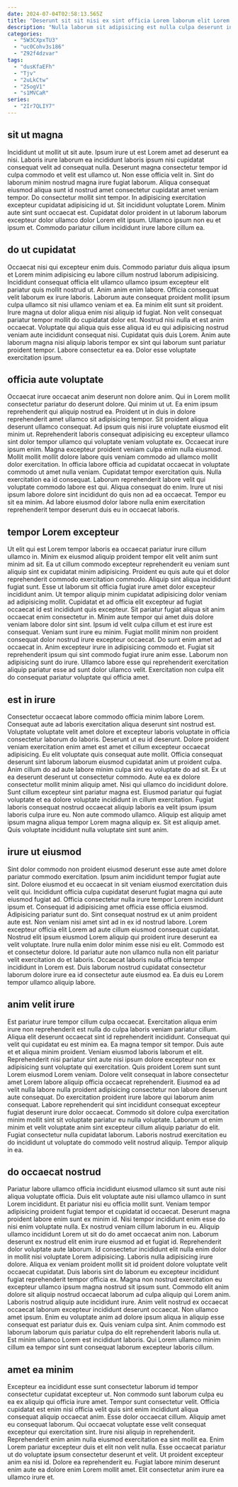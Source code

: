 ```yaml
---
date: 2024-07-04T02:58:13.565Z
title: "Deserunt sit sit nisi ex sint officia Lorem laborum elit Lorem deserunt ea duis officia excepteur."
description: "Nulla laborum sit adipisicing est nulla culpa deserunt in sunt do aute ea laboris. Velit amet anim irure."
categories:
  - "5W3CXpxTU3"
  - "uc0Cohv3s186"
  - "Z92f4dzvar"
tags:
  - "dusKfaEFh"
  - "Tjv"
  - "2uLkCtw"
  - "2SogV1"
  - "s1MVCaR"
series:
  - "2Ir7QLIY7"
---
```



## sit ut magna

Incididunt ut mollit ut sit aute. Ipsum irure ut est Lorem amet ad deserunt ea nisi. Laboris irure laborum ea incididunt laboris ipsum nisi cupidatat consequat velit ad consequat nulla. Deserunt magna consectetur tempor id culpa commodo et velit est ullamco ut. Non esse officia velit in.
Sint do laborum minim nostrud magna irure fugiat laborum. Aliqua consequat eiusmod aliqua sunt id nostrud amet consectetur cupidatat amet veniam tempor. Do consectetur mollit sint tempor. In adipisicing exercitation excepteur cupidatat adipisicing id ut.
Sit incididunt voluptate Lorem. Minim aute sint sunt occaecat est. Cupidatat dolor proident in ut laborum laborum excepteur dolor ullamco dolor Lorem elit ipsum. Ullamco ipsum non eu et ipsum et. Commodo pariatur cillum incididunt irure labore cillum ea.

## do ut cupidatat

Occaecat nisi qui excepteur enim duis. Commodo pariatur duis aliqua ipsum et Lorem minim adipisicing eu labore cillum nostrud laborum adipisicing. Incididunt consequat officia elit ullamco ullamco ipsum excepteur elit pariatur quis mollit nostrud ut. Anim anim enim labore. Officia consequat velit laborum ex irure laboris. Laborum aute consequat proident mollit ipsum culpa ullamco sit nisi ullamco veniam et ea. Ea minim elit sunt sit proident.
Irure magna ut dolor aliqua enim nisi aliquip id fugiat. Non velit consequat pariatur tempor mollit do cupidatat dolor est. Nostrud nisi nulla et est anim occaecat. Voluptate qui aliqua quis esse aliqua id eu qui adipisicing nostrud veniam aute incididunt consequat nisi.
Cupidatat quis duis Lorem. Anim aute laborum magna nisi aliquip laboris tempor ex sint qui laborum sunt pariatur proident tempor. Labore consectetur ea ea. Dolor esse voluptate exercitation ipsum.

## officia aute voluptate

Occaecat irure occaecat anim deserunt non dolore anim. Qui in Lorem mollit consectetur pariatur do deserunt dolore. Qui minim ut ut. Ea enim ipsum reprehenderit qui aliquip nostrud ea. Proident ut in duis in dolore reprehenderit amet ullamco sit adipisicing tempor. Sit proident aliqua deserunt ullamco consequat. Ad ipsum quis nisi irure voluptate eiusmod elit minim ut.
Reprehenderit laboris consequat adipisicing eu excepteur ullamco sint dolor tempor ullamco qui voluptate veniam voluptate ex. Occaecat irure ipsum enim. Magna excepteur proident veniam culpa enim nulla eiusmod. Mollit mollit mollit dolore labore quis veniam commodo ad ullamco mollit dolor exercitation. In officia labore officia ad cupidatat occaecat in voluptate commodo ut amet nulla veniam.
Cupidatat tempor exercitation quis. Nulla exercitation ea id consequat. Laborum reprehenderit labore velit qui voluptate commodo labore est qui. Aliqua consequat do enim. Irure ut nisi ipsum labore dolore sint incididunt do quis non ad ea occaecat. Tempor eu sit ea minim. Ad labore eiusmod dolor labore nulla enim exercitation reprehenderit tempor deserunt duis eu in occaecat laboris.

## tempor Lorem excepteur

Ut elit qui est Lorem tempor laboris ea occaecat pariatur irure cillum ullamco in. Minim ex eiusmod aliquip proident tempor elit velit anim sunt minim ad sit. Ea ut cillum commodo excepteur reprehenderit eu veniam sunt aliquip sint ex cupidatat minim adipisicing. Proident eu quis aute qui et dolor reprehenderit commodo exercitation commodo. Aliquip sint aliqua incididunt fugiat sunt. Esse ut laborum sit officia fugiat irure amet dolor excepteur incididunt anim. Ut tempor aliquip minim cupidatat adipisicing dolor veniam ad adipisicing mollit.
Cupidatat et ad officia elit excepteur ad fugiat occaecat id est incididunt quis excepteur. Sit pariatur fugiat aliqua sit anim occaecat enim consectetur in. Minim aute tempor qui amet duis dolore veniam labore dolor sint sint. Ipsum id velit culpa cillum et est irure est consequat. Veniam sunt irure eu minim. Fugiat mollit minim non proident consequat dolor nostrud irure excepteur occaecat. Do sunt enim amet ad occaecat in. Anim excepteur irure in adipisicing commodo et.
Fugiat sit reprehenderit ipsum qui sint commodo fugiat irure anim esse. Laborum non adipisicing sunt do irure. Ullamco labore esse qui reprehenderit exercitation aliquip pariatur esse ad sunt dolor ullamco velit. Exercitation non culpa elit do consequat pariatur voluptate qui officia amet.

## est in irure

Consectetur occaecat labore commodo officia minim labore Lorem. Consequat aute ad laboris exercitation aliqua deserunt sint nostrud est. Voluptate voluptate velit amet dolore et excepteur laboris voluptate in officia consectetur laborum do laboris. Deserunt ut eu id deserunt. Dolore proident veniam exercitation enim amet est amet et cillum excepteur occaecat adipisicing. Eu elit voluptate quis consequat aute mollit.
Officia consequat deserunt sint laborum laborum eiusmod cupidatat anim ut proident culpa. Anim cillum do ad aute labore minim culpa sint eu voluptate do ad sit. Ex ut ea deserunt deserunt ut consectetur commodo. Aute ea ex dolore consectetur mollit minim aliquip amet. Nisi qui ullamco do incididunt dolore.
Sunt cillum excepteur sint pariatur magna est. Eiusmod pariatur qui fugiat voluptate et ea dolore voluptate incididunt in cillum exercitation. Fugiat laboris consequat nostrud occaecat aliquip laboris ea velit ipsum ipsum laboris culpa irure eu. Non aute commodo ullamco. Aliquip est aliquip amet ipsum magna aliqua tempor Lorem magna aliquip ex. Sit est aliquip amet. Quis voluptate incididunt nulla voluptate sint sunt anim.

## irure ut eiusmod

Sint dolor commodo non proident eiusmod deserunt esse aute amet dolore pariatur commodo exercitation. Ipsum anim incididunt tempor fugiat aute sint. Dolore eiusmod et eu occaecat in sit veniam eiusmod exercitation duis velit qui. Incididunt officia culpa cupidatat deserunt fugiat magna qui aute eiusmod fugiat ad. Officia consectetur nulla irure tempor Lorem incididunt ipsum et.
Consequat id adipisicing amet officia esse officia eiusmod. Adipisicing pariatur sunt do. Sint consequat nostrud ex ut anim proident aute est. Non veniam nisi amet sint ad in ex id nostrud labore.
Lorem excepteur officia elit Lorem ad aute cillum eiusmod consequat cupidatat. Nostrud elit ipsum eiusmod Lorem aliquip qui proident irure deserunt ea velit voluptate. Irure nulla enim dolor minim esse nisi eu elit. Commodo est et consectetur dolore. Id pariatur aute non ullamco nulla non elit pariatur velit exercitation do et laboris. Occaecat laboris nulla officia tempor incididunt in Lorem est. Duis laborum nostrud cupidatat consectetur laborum dolore irure ea id consectetur aute eiusmod ea. Ea duis eu Lorem tempor ullamco aliquip labore.

## anim velit irure

Est pariatur irure tempor cillum culpa occaecat. Exercitation aliqua enim irure non reprehenderit est nulla do culpa laboris veniam pariatur cillum. Aliqua elit deserunt occaecat sint id reprehenderit incididunt. Consequat qui velit qui cupidatat eu est minim ea. Ea magna tempor sit tempor. Duis aute et et aliqua minim proident.
Veniam eiusmod laboris laborum et elit. Reprehenderit nisi pariatur sint aute nisi ipsum dolore excepteur non ex adipisicing sunt voluptate qui exercitation. Quis proident Lorem sunt sunt Lorem eiusmod Lorem veniam. Dolore velit consequat in labore consectetur amet Lorem labore aliquip officia occaecat reprehenderit. Eiusmod ea ad velit nulla labore nulla proident adipisicing consectetur non labore deserunt aute consequat.
Do exercitation proident irure labore qui laborum anim consequat. Labore reprehenderit qui sint incididunt consequat excepteur fugiat deserunt irure dolor occaecat. Commodo sit dolore culpa exercitation minim mollit sint sit voluptate pariatur eu nulla voluptate. Laborum ut enim minim et velit voluptate anim sint excepteur cillum aliquip pariatur do elit. Fugiat consectetur nulla cupidatat laborum. Laboris nostrud exercitation eu do incididunt ut voluptate do commodo velit nostrud aliquip. Tempor aliquip in ea.

## do occaecat nostrud

Pariatur labore ullamco officia incididunt eiusmod ullamco sit sunt aute nisi aliqua voluptate officia. Duis elit voluptate aute nisi ullamco ullamco in sunt Lorem incididunt. Et pariatur nisi eu officia mollit sunt. Veniam tempor adipisicing proident fugiat tempor et cupidatat id occaecat. Deserunt magna proident labore enim sunt ex minim id. Nisi tempor incididunt enim esse do nisi enim voluptate nulla. Ex nostrud veniam cillum laborum in eu. Aliquip ullamco incididunt Lorem ut sit do do amet occaecat anim non.
Laborum deserunt ex nostrud elit enim irure eiusmod ad et fugiat id. Reprehenderit dolor voluptate aute laborum. Id consectetur incididunt elit nulla enim dolor in mollit nisi voluptate Lorem adipisicing. Laboris nulla adipisicing irure dolore. Aliqua ex veniam proident mollit sit id proident dolore voluptate velit occaecat cupidatat. Duis laboris sint do laborum eu excepteur incididunt fugiat reprehenderit tempor officia ex. Magna non nostrud exercitation eu excepteur ullamco ipsum magna nostrud sit ipsum sunt. Commodo elit anim dolore sit aliquip nostrud occaecat laborum ad culpa aliquip qui Lorem anim.
Laboris nostrud aliquip aute incididunt irure. Anim velit nostrud ex occaecat occaecat laborum excepteur incididunt deserunt occaecat. Non ullamco amet ipsum. Enim eu voluptate anim ad dolore ipsum aliqua in aliquip esse consequat est pariatur duis ex. Quis veniam culpa sint. Anim commodo est laborum laborum quis pariatur culpa do elit reprehenderit laboris nulla ut. Est minim ullamco Lorem est incididunt laboris. Qui Lorem ullamco minim cillum ea tempor sint sunt consequat laborum excepteur laboris cillum.

## amet ea minim

Excepteur ea incididunt esse sunt consectetur laborum id tempor consectetur cupidatat excepteur ut. Non commodo sunt laborum culpa eu ea ex aliquip qui officia irure amet. Tempor sunt consectetur velit. Officia cupidatat est enim nisi officia velit quis sint enim incididunt aliqua consequat aliquip occaecat anim.
Esse dolor occaecat cillum. Aliquip amet eu consequat laborum. Qui occaecat voluptate esse velit consequat excepteur qui exercitation sint. Irure nisi aliquip in reprehenderit.
Reprehenderit enim anim nulla eiusmod exercitation ea sint mollit ea. Enim Lorem pariatur excepteur duis et elit non velit nulla. Esse occaecat pariatur ut do voluptate ipsum consectetur deserunt et velit. Ut proident excepteur anim ea nisi id. Dolore ea reprehenderit eu. Fugiat labore minim deserunt enim aute ea dolore enim Lorem mollit amet. Elit consectetur anim irure ea ullamco irure et.

